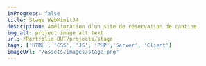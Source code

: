 ```yaml
---
inProgress: false
title: Stage WebMinit34
description: Amélioration d'un site de réservation de cantine.
img_alt: project image alt text
url: /Portfolio-BUT/projects/stage
tags: ['HTML', 'CSS', 'JS', 'PHP','Server', 'Client']
imageUrl: "/assets/images/stage.png"
---
```

